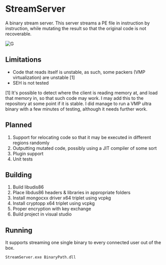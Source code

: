 # StreamServer
A binary stream server. This server streams a PE file in instruction by instruction, while mutating the result so that the 
original code is not recoverable.

![G](https://i.imgur.com/h72lzH7.gif)

## Limitations
* Code that reads itself is unstable, as such, some packers (VMP virtualization) are unstable [1]  
* SEH is not tested  

[1] It's possible to detect where the client is reading memory at, and load that memory in, so that such code may work. I may 
add this to the repository at some point if it is stable. I did manage to run a VMP ultra binary with a few minutes of testing, 
although it needs further work.

## Planned
1) Support for relocating code so that it may be executed in different regions randomly
2) Outputting mutated code, possibly using a JIT compiler of some sort
3) Plugin support
4) Unit tests

## Building
1) Build libudis86
2) Place libdus86 headers & libraries in appropriate folders
3) Install mongocxx driver x64 triplet using vcpkg
4) Install cryptopp x64 triplet using vcpkg
5) Proper encryption with key exchange
6) Build project in visual studio

## Running
It supports streaming one single binary to every connected user out of the box.

```
StreamServer.exe BinaryPath.dll
```
